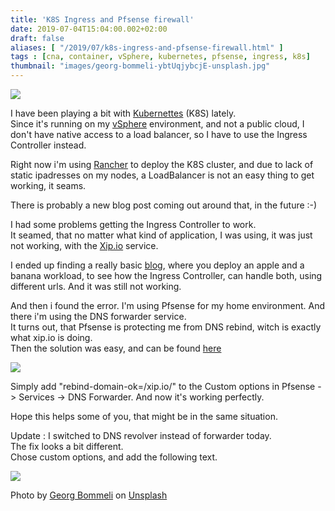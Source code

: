 ```yaml
---
title: 'K8S Ingress and Pfsense firewall'
date: 2019-07-04T15:04:00.002+02:00
draft: false
aliases: [ "/2019/07/k8s-ingress-and-pfsense-firewall.html" ]
tags : [cna, container, vSphere, kubernetes, pfsense, ingress, k8s]
thumbnail: "images/georg-bommeli-ybtUqjybcjE-unsplash.jpg"
---
```


[![](https://mapr.com/products/kubernetes/assets/k8s-logo.png)](https://mapr.com/products/kubernetes/assets/k8s-logo.png)

I have been playing a bit with [Kubernettes](https://kubernetes.io/) (K8S) lately.  
Since it's running on my [vSphere](https://www.vmware.com/products/vsphere.html) environment, and not a public cloud, I don't have native access to a load balancer, so I have to use the Ingress Controller instead.  
  
Right now i'm using [Rancher](https://rancher.com/) to deploy the K8S cluster, and due to lack of static ipadresses on my nodes, a LoadBalancer is not an easy thing to get working, it seams.  
  
There is probably a new blog post coming out around that, in the future :-)  
  
I had some problems getting the Ingress Controller to work.  
It seamed, that no matter what kind of application, I was using, it was just not working, with the [Xip.io](http://xip.io/) service.  
  
I ended up finding a really basic [blog](https://matthewpalmer.net/kubernetes-app-developer/articles/kubernetes-ingress-guide-nginx-example.html), where you deploy an apple and a banana workload, to see how the Ingress Controller, can handle both, using different urls. And it was still not working.  
  
And then i found the error. I'm using Pfsense for my home environment. And there i'm using the DNS forwarder service.  
It turns out, that Pfsense is protecting me from DNS rebind, witch is exactly what xip.io is doing.  
Then the solution was easy, and can be found [here](https://docs.netgate.com/pfsense/en/latest/dns/dns-rebinding-protections.html)  
  

[![](https://1.bp.blogspot.com/-Fs7rlyQBC3s/XR32_nRrOjI/AAAAAAAB0eg/9P3AXc9vCVclGgr5EPEh7xGRkrkDsR-1gCLcBGAs/s640/Sk%25C3%25A6rmbillede%2B2019-07-04%2Bkl.%2B14.54.03.png)](https://1.bp.blogspot.com/-Fs7rlyQBC3s/XR32_nRrOjI/AAAAAAAB0eg/9P3AXc9vCVclGgr5EPEh7xGRkrkDsR-1gCLcBGAs/s1600/Sk%25C3%25A6rmbillede%2B2019-07-04%2Bkl.%2B14.54.03.png)

  
Simply add "rebind-domain-ok=/xip.io/" to the Custom options in Pfsense -> Services -> DNS Forwarder. And now it's working perfectly.  
  
Hope this helps some of you, that might be in the same situation.  
  
Update : I switched to DNS revolver instead of forwarder today.  
The fix looks a bit different.  
Chose custom options, and add the following text.  

[![](https://1.bp.blogspot.com/-RnWnKPVhFp8/XR-jlWfctHI/AAAAAAAB0j4/Bz0rCzZJK1Qf_EPQHx5dr5soFzsVePG4QCLcBGAs/s640/Sk%25C3%25A6rmbillede%2B2019-07-05%2Bkl.%2B21.21.57.png)](https://1.bp.blogspot.com/-RnWnKPVhFp8/XR-jlWfctHI/AAAAAAAB0j4/Bz0rCzZJK1Qf_EPQHx5dr5soFzsVePG4QCLcBGAs/s1600/Sk%25C3%25A6rmbillede%2B2019-07-05%2Bkl.%2B21.21.57.png)

<span>Photo by <a href="https://unsplash.com/@calina?utm_source=unsplash&amp;utm_medium=referral&amp;utm_content=creditCopyText">Georg Bommeli</a> on <a href="https://unsplash.com/s/photos/lock?utm_source=unsplash&amp;utm_medium=referral&amp;utm_content=creditCopyText">Unsplash</a></span>



